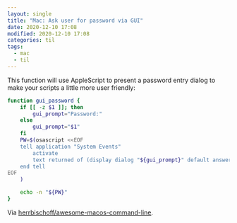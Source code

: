 ```yaml
---
layout: single
title: "Mac: Ask user for password via GUI"
date: 2020-12-10 17:08
modified: 2020-12-10 17:08
categories: til
tags:
  - mac
  - til
---
```


This function will use AppleScript to present a password entry dialog
to make your scripts a little more user friendly:

```bash
function gui_password {
    if [[ -z $1 ]]; then
        gui_prompt="Password:"
    else
        gui_prompt="$1"
    fi
    PW=$(osascript <<EOF
    tell application "System Events"
        activate
        text returned of (display dialog "${gui_prompt}" default answer "" with hidden answer)
    end tell
EOF
    )

    echo -n "${PW}"
}
```

Via
[herrbischoff/awesome-macos-command-line](https://github.com/herrbischoff/awesome-macos-command-line/blob/master/functions.md#ask-user-for-password).
